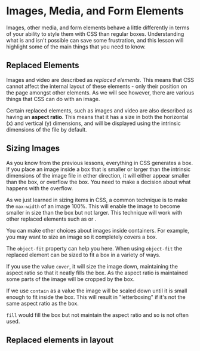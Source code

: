 # Images, Media, and Form Elements #
Images, other media, and form elements behave a little differently in terms of your ability to style them with CSS than regular boxes. Understanding what is and isn't possible can save some frustration, and this lesson will highlight some of the main things that you need to know.

## Replaced Elements ##
Images and video are described as *replaced elements*. This means that CSS cannot affect the internal layout of these elements - only their position on the page amongst other elements. As we will see however, there are various things that CSS can do with an image.

Certain replaced elements, such as images and video are also described as having an **aspect ratio**. This means that it has a size in both the horizontal (x) and vertical (y) dimensions, and will be displayed using the intrinsic dimensions of the file by default.

## Sizing Images ##
As you know from the previous lessons, everything in CSS generates a box. If you place an image inside a box that is smaller or larger than the intrinsic dimensions of the image file in either direction, it will either appear smaller than the box, or overflow the box. You need to make a decision about what happens with the overflow.

As we just learned in sizing items in CSS, a common technique is to make the `max-width` of an image 100%. This will enable the image to become smaller in size than the box but not larger. This technique will work with other replaced elements such as <videos> or <iframes>.

You can make other choices about images inside containers. For example, you may want to size an image so it completely covers a box. 

The `object-fit` property can help you here. When using `object-fit` the replaced element can be sized to fit a box in a variety of ways. 

If you use the value `cover`, it will size the image down, maintaining the aspect ratio so that it neatly fills the box. As the aspect ratio is maintained some parts of the image will be cropped by the box.

If we use `contain` as a value the image will be scaled down until it is small enough to fit inside the box. This will result in "letterboxing" if it's not the same aspect ratio as the box.

`fill` would fill the box but not maintain the aspect ratio and so is not often used.

## Replaced elements in layout ##